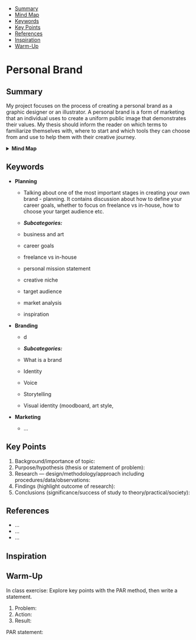 <!-- Table of Contents, in-page navigation -->

- [Summary](#summary)
- [Mind Map](#mind-map)
- [Keywords](#keywords)
- [Key Points](#key-points)
- [References](#references)
- [Inspiration](#inspiration)
- [Warm-Up](#warm-up)

# Personal Brand

## Summary

My project focuses on the process of creating a personal brand as a graphic designer or an illustrator. A personal brand is a form of marketing that an individual uses to create a uniform public image that demonstrates their values. My thesis should inform the reader on which terms to familiarize themselves with, where to start and which tools they can choose from and use to help them with their creative journey. 

<!-- Disclosure widget, HTML in Markdown -->

<details>
  <summary><b>Mind Map</b></summary>
  <img alt="Gray box placeholder image, for position only." src="./img/thesis-mind-map.png">
</details>

## Keywords

- **Planning**
  - Talking about one of the most important stages in creating your own brand - planning. It contains discussion about how to define your career goals, whether to focus on freelance vs in-house, how to choose your target audience etc. 
 
  - ***Subcategories:***
  - business and art
  - career goals
  - freelance vs in-house
  - personal mission statement
  - creative niche
  - target audience
  - market analysis
  - inspiration

- **Branding**
  - d
  
  - ***Subcategories:***
  - What is a brand
  - Identity
  - Voice 
  - Storytelling
  - Visual identity (moodboard, art style, 
  
- **Marketing**
  - …

## Key Points

<!-- Key points; aim for **30–60 words** each. -->

1. Background/importance of topic:
2. Purpose/hypothesis (thesis or statement of problem):
3. Research — design/methodology/approach including procedures/data/observations:
4. Findings (highlight outcome of research):
5. Conclusions (significance/success of study to theory/practical/society):

## References

<!-- Add reference list. See Reference List Style -->

- …
- …
- …

## Inspiration

<!-- Optional section, see https://evajunkova.github.io/english-for-designers/08-clarity-first/#inspiration -->

## Warm-Up

In class exercise: Explore key points with the PAR method, then write a statement.

1. Problem:
2. Action:
3. Result:

<!-- Put it all together in a statement -->

PAR statement:

